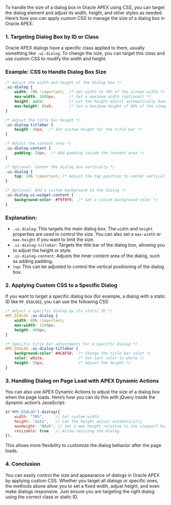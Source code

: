 To handle the size of a dialog box in Oracle APEX using CSS, you can target the dialog element and adjust its width, height, and other styles as needed. Here’s how you can apply custom CSS to manage the size of a dialog box in Oracle APEX:

### 1. Targeting Dialog Box by ID or Class

Oracle APEX dialogs have a specific class applied to them, usually something like `.ui-dialog`. To change the size, you can target this class and use custom CSS to modify the width and height.

### Example: CSS to Handle Dialog Box Size

```css
/* Adjust the width and height of the dialog box */
.ui-dialog {
    width: 70% !important;  /* Set width to 70% of the screen width */
    max-width: 1000px;      /* Set a maximum width (optional) */
    height: auto;           /* Let the height adjust automatically based on content */
    max-height: 80vh;       /* Set a maximum height of 80% of the viewport height */
}

/* Adjust the title bar height */
.ui-dialog-titlebar {
    height: 40px;  /* Set custom height for the title bar */
}

/* Adjust the content area */
.ui-dialog-content {
    padding: 20px;  /* Add padding inside the content area */
}

/* Optional: Center the dialog box vertically */
.ui-dialog {
    top: 10% !important; /* Adjust the top position to center vertically */
}

/* Optional: Add a custom background to the dialog */
.ui-dialog.ui-widget-content {
    background-color: #f9f9f9;  /* Set a custom background color */
}
```

### Explanation:
- `.ui-dialog`: This targets the main dialog box. The `width` and `height` properties are used to control the size. You can also set a `max-width` or `max-height` if you want to limit the size.
- `.ui-dialog-titlebar`: Targets the title bar of the dialog box, allowing you to adjust the height or style.
- `.ui-dialog-content`: Adjusts the inner content area of the dialog, such as adding padding.
- `top`: This can be adjusted to control the vertical positioning of the dialog box.
  
### 2. Applying Custom CSS to a Specific Dialog

If you want to target a specific dialog box (for example, a dialog with a static ID like `MY_DIALOG`), you can use the following CSS:

```css
/* Adjust a specific dialog by its static ID */
#MY_DIALOG .ui-dialog {
    width: 80% !important;
    max-width: 1200px;
    height: 400px;
}

/* Specific title bar adjustments for a specific dialog */
#MY_DIALOG .ui-dialog-titlebar {
    background-color: #4CAF50;  /* Change the title bar color */
    color: white;               /* Set text color to white */
    height: 50px;               /* Adjust the height */
}
```

### 3. Handling Dialog on Page Load with APEX Dynamic Actions

You can also use APEX Dynamic Actions to adjust the size of a dialog box when the page loads. Here’s how you can do this with jQuery inside the dynamic action’s JavaScript:

```javascript
$("#MY_DIALOG").dialog({
    width: "70%",     // Set custom width
    height: "auto",   // Let the height adjust automatically
    maxHeight: "80vh", // Set a max height relative to the viewport height
    resizable: true   // Allow resizing the dialog
});
```

This allows more flexibility to customize the dialog behavior after the page loads.

### 4. Conclusion

You can easily control the size and appearance of dialogs in Oracle APEX by applying custom CSS. Whether you target all dialogs or specific ones, the methods above allow you to set a fixed width, adjust height, and even make dialogs responsive. Just ensure you are targeting the right dialog using the correct class or static ID.
